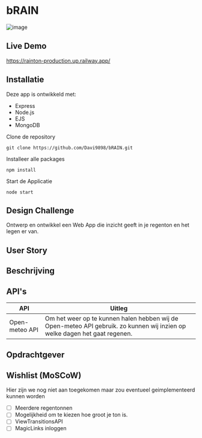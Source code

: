 # bRAIN

![image](https://github.com/Davi9898/bRAIN/assets/74150653/d6e7ac59-27d3-4cdb-b56a-b6bc9a11d0df)

## Live Demo
https://rainton-production.up.railway.app/

## Installatie

Deze app is ontwikkeld met:
* Express
* Node.js
* EJS
* MongoDB

Clone de repository
```
git clone https://github.com/Davi9898/bRAIN.git
```

Installeer alle packages
```
npm install
```

Start de Applicatie
```
node start
```

## Design Challenge
Ontwerp en ontwikkel een Web App die inzicht geeft in je regenton en het legen er van.

## User Story

## Beschrijving

## API's
| API | Uitleg |
| ------------- | ------------- |
| Open-meteo API | Om het weer op te kunnen halen hebben wij de Open-meteo API gebruik. zo kunnen wij inzien op welke dagen het gaat regenen. |

## Opdrachtgever

## Wishlist (MoSCoW)
Hier zijn we nog niet aan toegekomen maar zou eventueel geimplementeerd kunnen worden
- [ ] Meerdere regentonnen
- [ ] Mogelijkheid om te kiezen hoe groot je ton is.
- [ ] ViewTransitionsAPI
- [ ] MagicLinks inloggen
